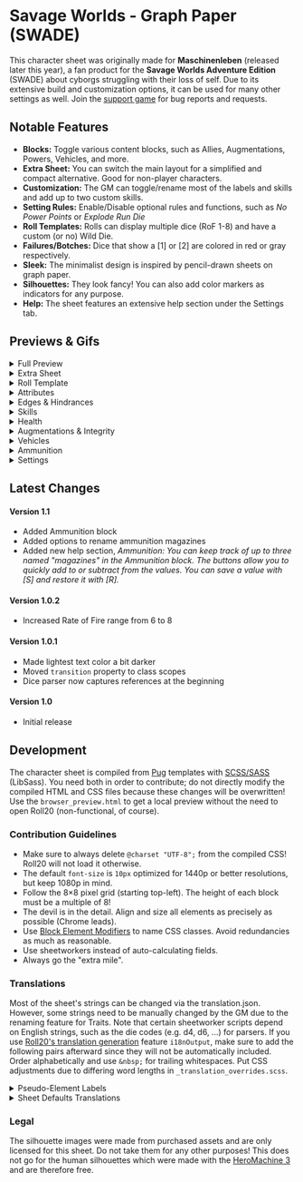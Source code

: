 # Savage Worlds - Graph Paper (SWADE)
This character sheet was originally made for **Maschinenleben** (released later this year), a fan product for the **Savage Worlds Adventure Edition** (SWADE) about cyborgs struggling with their loss of self. Due to its extensive build and customization options, it can be used for many other settings as well. Join the [support game](https://app.roll20.net/join/8488284/oQJGfg) for bug reports and requests.

## Notable Features
* **Blocks:** Toggle various content blocks, such as Allies, Augmentations, Powers, Vehicles, and more.
* **Extra Sheet:** You can switch the main layout for a simplified and compact alternative. Good for non-player characters.
* **Customization:** The GM can toggle/rename most of the labels and skills and add up to two custom skills.
* **Setting Rules:** Enable/Disable optional rules and functions, such as *No Power Points* or *Explode Run Die*
* **Roll Templates:** Rolls can display multiple dice (RoF 1-8) and have a custom (or no) Wild Die.
* **Failures/Botches:** Dice that show a [1] or [2] are colored in red or gray respectively.
* **Sleek:** The minimalist design is inspired by pencil-drawn sheets on graph paper.
* **Silhouettes:** They look fancy! You can also add color markers as indicators for any purpose.
* **Help:** The sheet features an extensive help section under the Settings tab.

## Previews & Gifs
<details>
  <summary>Full Preview</summary>

  ![Full Preview](https://raw.githubusercontent.com/Tetrakern/roll20-character-sheets/master/Savage%20Worlds%20-%20Graph%20Paper/SavageWorldsGraphPaper.jpg)
</details>

<details>
  <summary>Extra Sheet</summary>

  ![Extra Sheet](https://raw.githubusercontent.com/Tetrakern/roll20-character-sheets/master/Savage%20Worlds%20-%20Graph%20Paper/SavageWorldsGraphPaper_Extra.png)
</details>

<details>
  <summary>Roll Template</summary>

  ![Roll Template](https://raw.githubusercontent.com/Tetrakern/roll20-character-sheets/master/Savage%20Worlds%20-%20Graph%20Paper/SavageWorldsGraphPaper_Roll.png)
</details>

<details>
  <summary>Attributes</summary>

  ![Attributes](https://raw.githubusercontent.com/Tetrakern/roll20-character-sheets/master/Savage%20Worlds%20-%20Graph%20Paper/gifs/attributes.gif)
</details>

<details>
  <summary>Edges & Hindrances</summary>

  ![Edges & Hindrances](https://github.com/Tetrakern/roll20-character-sheets/blob/master/Savage%20Worlds%20-%20Graph%20Paper/gifs/features.gif)
</details>

<details>
  <summary>Skills</summary>

  ![Skills](https://raw.githubusercontent.com/Tetrakern/roll20-character-sheets/master/Savage%20Worlds%20-%20Graph%20Paper/gifs/skills.gif)
</details>

<details>
  <summary>Health</summary>

  ![Health](https://raw.githubusercontent.com/Tetrakern/roll20-character-sheets/master/Savage%20Worlds%20-%20Graph%20Paper/gifs/health.gif)
</details>

<details>
  <summary>Augmentations & Integrity</summary>

  ![Augmentations & Integrity](https://raw.githubusercontent.com/Tetrakern/roll20-character-sheets/master/Savage%20Worlds%20-%20Graph%20Paper/gifs/augmentations.gif)
</details>

<details>
  <summary>Vehicles</summary>

  ![Vehicles](https://raw.githubusercontent.com/Tetrakern/roll20-character-sheets/master/Savage%20Worlds%20-%20Graph%20Paper/gifs/vehicles.gif)
</details>

<details>
  <summary>Ammunition</summary>

  ![Ammunition](https://raw.githubusercontent.com/Tetrakern/roll20-character-sheets/master/Savage%20Worlds%20-%20Graph%20Paper/gifs/ammunition.gif)
</details>

<details>
  <summary>Settings</summary>

  ![Settings](https://raw.githubusercontent.com/Tetrakern/roll20-character-sheets/master/Savage%20Worlds%20-%20Graph%20Paper/gifs/settings.gif)
</details>

## Latest Changes
#### Version 1.1
* Added Ammunition block
* Added options to rename ammunition magazines
* Added new help section, *Ammunition: You can keep track of up to three named "magazines" in the Ammunition block. The buttons allow you to quickly add to or subtract from the values. You can save a value with [S] and restore it with [R].*
#### Version 1.0.2
* Increased Rate of Fire range from 6 to 8
#### Version 1.0.1
* Made lightest text color a bit darker
* Moved `transition` property to class scopes
* Dice parser now captures references at the beginning
#### Version 1.0
* Initial release

## Development
The character sheet is compiled from [Pug](https://pugjs.org/api/getting-started.html) templates with [SCSS/SASS](https://sass-lang.com/guide) (LibSass). You need both in order to contribute; do not directly modify the compiled HTML and CSS files because these changes will be overwritten! Use the `browser_preview.html` to get a local preview without the need to open Roll20 (non-functional, of course).

### Contribution Guidelines
* Make sure to always delete `@charset "UTF-8";` from the compiled CSS! Roll20 will not load it otherwise.
* The default `font-size` is `10px` optimized for 1440p or better resolutions, but keep 1080p in mind.
* Follow the 8×8 pixel grid (starting top-left). The height of each block must be a multiple of 8!
* The devil is in the detail. Align and size all elements as precisely as possible (Chrome leads).
* Use [Block Element Modifiers](http://getbem.com/naming/) to name CSS classes. Avoid redundancies as much as reasonable.
* Use sheetworkers instead of auto-calculating fields.
* Always go the "extra mile".

### Translations
Most of the sheet's strings can be changed via the translation.json. However, some strings need to be manually changed by the GM due to the renaming feature for Traits. Note that certain sheetworker scripts depend on English strings, such as the die codes (e.g. d4, d6, ...) for parsers. If you use [Roll20's translation generation](https://roll20.zendesk.com/hc/en-us/articles/360037773493-Character-Sheet-Translation#CharacterSheetTranslation-StepTwo,GeneratingtheTranslationFile) feature `i18nOutput`, make sure to add the following pairs afterward since they will not be automatically included. Order alphabetically and use `&nbsp;` for trailing whitespaces. Put CSS adjustments due to differing word lengths in `_translation_overrides.scss`.

<details>
  <summary>Pseudo-Element Labels</summary>

```
"settings-tab-styles": "Styles",
"settings-tab-setup": "Setup",
"settings-tab-blocks": "Blocks",
"settings-tab-skills": "Skills",
"settings-tab-help": "Help",
"tab-skills": "Skills",
"tab-advancements": "Advancements",
"tab-notebook": "Notebook",
"tab-settings": "Settings",
"skill-track-die-label-d4-2": "2",
"skill-track-die-label-d4": "4",
"skill-track-die-label-d6": "6",
"skill-track-die-label-d8": "8",
"skill-track-die-label-d10": "10",
"skill-track-die-label-d12": "12",
```
</details>

<details>
  <summary>Sheet Defaults Translations</summary>

```
"defaults-block-show-allies": "[Block] Show Allies",
  "defaults-block-show-allies-description": "Keep track of allied characters with a barebone mini sheet.",
  "defaults-block-show-ammunition": "[Block] Show Ammunition",
  "defaults-block-show-ammunition-description": "Keep track of your loaded ammunition for three weapons.",
  "defaults-block-show-augmentations": "[Block] Show Augmentations",
  "defaults-block-show-augmentations-description": "Install augmentations/cyberware and keep track of the Loss/Strain.",
  "defaults-block-show-engrams": "[Block] Show Engrams",
  "defaults-block-show-engrams-description": "Special programs or hardware to execute Hacking actions.",
  "defaults-block-show-integrity": "[Block] Show Integrity",
  "defaults-block-show-integrity-description": "Quantifies mental health/sanity and keeps track of mental afflictions. Maschinenleben.",
  "defaults-block-show-power": "[Block] Show Power/Energy",
  "defaults-block-show-power-description": "The energy/mana/etc. reserves of a character.",
  "defaults-block-show-powerarmors": "[Block] Show Power Armors",
  "defaults-block-show-powerarmors-description": "Vehicles and their modifications/weapons.",
  "defaults-block-show-powers": "[Block] Show Powers/Spells",
  "defaults-block-show-powers-description": "The known powers/spells of a character.",
  "defaults-block-show-vehicles": "[Block] Show Vehicles",
  "defaults-block-show-vehicles-description": "Vehicles and their modifications/weapons.",
  "defaults-block-show-walkers": "[Block] Show Walkers",
  "defaults-block-show-walkers-description": "Walkers/Mechs and their modifications/weapons.<h4 style='margin-top: 24px;'>Show/Hide Skills</h4><p style='margin-bottom: 16px; max-width: 640px;'>You can show or hide skills from the list in accordance with the played Game Setting. This can also be done manually for each individual sheet in its Settings tab. There are two custom skills that can be renamed and modified within the sheet as well, for example to make specialized skills (e.g. specific weapons with custom bonus or Wild Die).</p>",
  "defaults-function-explode-run-die": "[Function] Explode Run Die",
  "defaults-function-explode-run-die-description": "Makes the run die Ace.",
  "defaults-function-query-skill-dice-rof": "[Function] Query Skill Dice/RoF",
  "defaults-function-query-skill-dice-rof-description": "Skill rolls will always query the amount of skill dice.",
  "defaults-function-running-ignores-wounds": "[Function] Running Ignores Wounds",
  "defaults-function-running-ignores-wounds-description": "Wound penalties are not subtracted from the run die.<h4 style='margin-top: 24px;'>Show/Hide Blocks</h4><p style='margin-bottom: 16px; max-width: 640px;'>You can show or hide content blocks in accordance with the played Game Setting. This can also be done manually for each individual sheet in its Settings tab. Some blocks that were designed for Maschinenleben, such as Augmentations and Engrams, can be adapted for other purposes as well.</p>",
  "defaults-rename-attribute-agi": "[Rename] Attribute: AGI to&nbsp;",
  "defaults-rename-attribute-agi-description": "Renamed via the attribute <b style='user-select: all; font-family: monospace; white-space: nowrap;'>rename_agi</b>.",
  "defaults-rename-attribute-agility": "[Rename] Attribute: Agility to&nbsp;",
  "defaults-rename-attribute-agility-description": "Renamed via the attribute <b style='user-select: all; font-family: monospace; white-space: nowrap;'>rename_agility</b>.",
  "defaults-rename-attribute-sma": "[Rename] Attribute: SMA to&nbsp;",
  "defaults-rename-attribute-sma-description": "Renamed via the attribute <b style='user-select: all; font-family: monospace; white-space: nowrap;'>rename_sma</b>.",
  "defaults-rename-attribute-smarts": "[Rename] Attribute: Smarts to&nbsp;",
  "defaults-rename-attribute-smarts-description": "Renamed via the attribute <b style='user-select: all; font-family: monospace; white-space: nowrap;'>rename_smarts</b>.",
  "defaults-rename-attribute-spi": "[Rename] Attribute: SPI to&nbsp;",
  "defaults-rename-attribute-spi-description": "Renamed via the attribute <b style='user-select: all; font-family: monospace; white-space: nowrap;'>rename_spi</b>.",
  "defaults-rename-attribute-spirit": "[Rename] Attribute: Spirit to&nbsp;",
  "defaults-rename-attribute-spirit-description": "Renamed via the attribute <b style='user-select: all; font-family: monospace; white-space: nowrap;'>rename_spirit</b>.",
  "defaults-rename-attribute-str": "[Rename] Attribute: STR to&nbsp;",
  "defaults-rename-attribute-str-description": "Renamed via the attribute <b style='user-select: all; font-family: monospace; white-space: nowrap;'>rename_str</b>.",
  "defaults-rename-attribute-strength": "[Rename] Attribute: Strength to&nbsp;",
  "defaults-rename-attribute-strength-description": "Renamed via the attribute <b style='user-select: all; font-family: monospace; white-space: nowrap;'>rename_strength</b>.",
  "defaults-rename-attribute-vig": "[Rename] Attribute: VIG to&nbsp;",
  "defaults-rename-attribute-vig-description": "Renamed via the attribute <b style='user-select: all; font-family: monospace; white-space: nowrap;'>rename_vig</b>.<h4 style='margin-top: 24px;'>Rename Skills</h4><p style='margin-bottom: 16px; max-width: 640px;'>You can rename the labels of each skill, best kept below 15 characters due to layout constrains. This can also be done manually with the <b style='font-family: monospace; white-space: nowrap;'>@{rename_attribute}</b> for each individual sheet. Note that changing the label does not affect the reference <b style='font-family: monospace;'>@{attribute}</b> for rolls. They will always be in English.</p>",
  "defaults-rename-attribute-vigor": "[Rename] Attribute: Vigor to&nbsp;",
  "defaults-rename-attribute-vigor-description": "Renamed via the attribute <b style='user-select: all; font-family: monospace; white-space: nowrap;'>rename_vigor</b>.",
  "defaults-rename-block-allies": "[Rename] Block: Allies to&nbsp;",
  "defaults-rename-block-allies-description": "Renamed via the attribute <b style='user-select: all; font-family: monospace; white-space: nowrap;'>rename_block_allies</b>.",
  "defaults-rename-block-apparel": "[Rename] Block: Apparel to&nbsp;",
  "defaults-rename-block-apparel-description": "Renamed via the attribute <b style='user-select: all; font-family: monospace; white-space: nowrap;'>rename_block_apparel</b>.",
  "defaults-rename-block-ammunition": "[Rename] Block: Ammunition to&nbsp;",
  "defaults-rename-block-ammunition-description": "Renamed via the attribute <b style='user-select: all; font-family: monospace; white-space: nowrap;'>rename_block_ammunition</b>.",
  "defaults-rename-block-augmentations": "[Rename] Block: Augmentations to&nbsp;",
  "defaults-rename-block-augmentations-description": "Renamed via the attribute <b style='user-select: all; font-family: monospace; white-space: nowrap;'>rename_block_augmentations</b>.",
  "defaults-rename-block-engrams": "[Rename] Block: Engrams to&nbsp;",
  "defaults-rename-block-engrams-description": "Renamed via the attribute <b style='user-select: all; font-family: monospace; white-space: nowrap;'>rename_block_engrams</b>.",
  "defaults-rename-block-integrity": "[Rename] Block: Integrity to&nbsp;",
  "defaults-rename-block-integrity-description": "Renamed via the attribute <b style='user-select: all; font-family: monospace; white-space: nowrap;'>rename_block_integrity</b>.",
  "defaults-rename-block-inventory": "[Rename] Block: Inventory to&nbsp;",
  "defaults-rename-block-inventory-description": "Renamed via the attribute <b style='user-select: all; font-family: monospace; white-space: nowrap;'>rename_block_inventory</b>.",
  "defaults-rename-block-power": "[Rename] Block: Power to&nbsp;",
  "defaults-rename-block-power-description": "Renamed via the attribute <b style='user-select: all; font-family: monospace; white-space: nowrap;'>rename_block_power</b>.",
  "defaults-rename-block-powerarmors": "[Rename] Block: Power Armors to&nbsp;",
  "defaults-rename-block-powerarmors-description": "Renamed via the attribute <b style='user-select: all; font-family: monospace; white-space: nowrap;'>rename_block_powerarmors</b>.",
  "defaults-rename-block-powers": "[Rename] Block: Powers to&nbsp;",
  "defaults-rename-block-powers-description": "Renamed via the attribute <b style='user-select: all; font-family: monospace; white-space: nowrap;'>rename_block_powers</b>.",
  "defaults-rename-block-quick-notes": "[Rename] Block: Quick Notes to&nbsp;",
  "defaults-rename-block-quick-notes-description": "Renamed via the attribute <b style='user-select: all; font-family: monospace; white-space: nowrap;'>rename_block_quick_notes</b>.",
  "defaults-rename-block-vehicles": "[Rename] Block: Vehicles to&nbsp;",
  "defaults-rename-block-vehicles-description": "Renamed via the attribute <b style='user-select: all; font-family: monospace; white-space: nowrap;'>rename_block_vehicles</b>.",
  "defaults-rename-block-walkers": "[Rename] Block: Walkers to&nbsp;",
  "defaults-rename-block-walkers-description": "Renamed via the attribute <b style='user-select: all; font-family: monospace; white-space: nowrap;'>rename_block_walkers</b>.",
  "defaults-rename-block-weapons": "[Rename] Block: Weapons to&nbsp;",
  "defaults-rename-block-weapons-description": "Renamed via the attribute <b style='user-select: all; font-family: monospace; white-space: nowrap;'>rename_block_weapons</b>.<h4 style='margin-top: 24px;'>Rename Integrity Hindrances (Maschinenleben)</h4><p style='margin-bottom: 16px; max-width: 640px;'>You can rename the Hindrances caused by the loss of Integrity (Sanity, Purity, etc.). This can also be done manually with the <b style='font-family: monospace; white-space: nowrap;'>@{rename_integrity-attribute}</b> for each individual sheet. Note that they activate in intervals with each fraction of 10 below 70 — Discord triggers on 69.9 or lower, Dissonance on 59.9 or lower, and so forth.</p>",
  "defaults-rename-integrity-alienation": "[Rename] Integrity: Alienation to&nbsp;",
  "defaults-rename-integrity-alienation-description": "Renamed via the attribute <b style='user-select: all; font-family: monospace; white-space: nowrap;'>rename_alienation</b>.",
  "defaults-rename-integrity-depersonalization": "[Rename] Integrity: Depersonalization to&nbsp;",
  "defaults-rename-integrity-depersonalization-description": "Renamed via the attribute <b style='user-select: all; font-family: monospace; white-space: nowrap;'>rename_depersonalization</b>.",
  "defaults-rename-integrity-derealization": "[Rename] Integrity: Derealization to&nbsp;",
  "defaults-rename-integrity-derealization-description": "Renamed via the attribute <b style='user-select: all; font-family: monospace; white-space: nowrap;'>rename_derealization</b>.",
  "defaults-rename-integrity-discord": "[Rename] Integrity: Discord to&nbsp;",
  "defaults-rename-integrity-discord-description": "Renamed via the attribute <b style='user-select: all; font-family: monospace; white-space: nowrap;'>rename_discord</b>.",
  "defaults-rename-integrity-dissonance": "[Rename] Integrity: Dissonance to&nbsp;",
  "defaults-rename-integrity-dissonance-description": "Renamed via the attribute <b style='user-select: all; font-family: monospace; white-space: nowrap;'>rename_dissonance</b>.",
  "defaults-rename-integrity-ego-death": "[Rename] Integrity: Ego Death to&nbsp;",
  "defaults-rename-integrity-ego-death-description": "Renamed via the attribute <b style='user-select: all; font-family: monospace; white-space: nowrap;'>rename_ego_death</b>.",
  "defaults-rename-integrity-psychosis": "[Rename] Integrity: Psychosis to&nbsp;",
  "defaults-rename-integrity-psychosis-description": "Renamed via the attribute <b style='user-select: all; font-family: monospace; white-space: nowrap;'>rename_psychosis</b>.",
  "defaults-rename-integrity-seizures": "[Rename] Integrity: Seizures to&nbsp;",
  "defaults-rename-integrity-seizures-description": "Renamed via the attribute <b style='user-select: all; font-family: monospace; white-space: nowrap;'>rename_seizures</b>.",
  "defaults-rename-label-age": "[Rename] Label: Age to&nbsp;",
  "defaults-rename-label-age-description": "Renamed via the attribute <b style='user-select: all; font-family: monospace; white-space: nowrap;'>rename_label_age</b> (e.g. Number or Incarnation).",
  "defaults-rename-label-bits": "[Rename] Label: #Bits to&nbsp;",
  "defaults-rename-label-bits-description": "Renamed via the attribute <b style='user-select: all; font-family: monospace; white-space: nowrap;'>rename_label_bits</b> (e.g. Money or Gold).<h4 style='margin-top: 24px;'>Rename Blocks</h4><p style='margin-bottom: 16px; max-width: 640px;'>You can rename the blocks to better fit the Game Setting, such as \"Powers\" to \"Talismans\" or \"Walkers\" to \"Frames\". This can also be done manually with the <b style='font-family: monospace; white-space: nowrap;'>@{rename_block_attribute}</b> for each individual sheet.</p>",
  "defaults-rename-label-exp": "[Rename] Label: EXP to&nbsp;",
  "defaults-rename-label-exp-description": "Renamed via the attribute <b style='user-select: all; font-family: monospace; white-space: nowrap;'>rename_label_exp</b> (e.g. Karma or Gems).",
  "defaults-rename-label-eyes": "[Rename] Label: Eyes to&nbsp;",
  "defaults-rename-label-eyes-description": "Renamed via the attribute <b style='user-select: all; font-family: monospace; white-space: nowrap;'>rename_label_eyes</b> (e.g. Sensors or Optics).",
  "defaults-rename-label-gender": "[Rename] Label: Gender to&nbsp;",
  "defaults-rename-label-gender-description": "Renamed via the attribute <b style='user-select: all; font-family: monospace; white-space: nowrap;'>rename_label_gender</b> (e.g. Sex or Version).",
  "defaults-rename-label-hair": "[Rename] Label: Hair to&nbsp;",
  "defaults-rename-label-hair-description": "Renamed via the attribute <b style='user-select: all; font-family: monospace; white-space: nowrap;'>rename_label_hair</b> (e.g. Horns or Mane).",
  "defaults-rename-label-height": "[Rename] Label: Height to&nbsp;",
  "defaults-rename-label-height-description": "Renamed via the attribute <b style='user-select: all; font-family: monospace; white-space: nowrap;'>rename_label_height</b> (e.g. Scale or Length).",
  "defaults-rename-label-level": "[Rename] Label: Level to&nbsp;",
  "defaults-rename-label-level-description": "Renamed via the attribute <b style='user-select: all; font-family: monospace; white-space: nowrap;'>rename_label_level</b> (e.g. Circle or Year).",
  "defaults-rename-label-name": "[Rename] Label: Name to&nbsp;",
  "defaults-rename-label-name-description": "Renamed via the attribute <b style='user-select: all; font-family: monospace; white-space: nowrap;'>rename_label_name</b> (e.g. Alias or Codename).",
  "defaults-rename-label-origin": "[Rename] Label: Origin to&nbsp;",
  "defaults-rename-label-origin-description": "Renamed via the attribute <b style='user-select: all; font-family: monospace; white-space: nowrap;'>rename_label_origin</b> (e.g. Race or Species).",
  "defaults-rename-label-rank": "[Rename] Label: Rank to&nbsp;",
  "defaults-rename-label-rank-description": "Renamed via the attribute <b style='user-select: all; font-family: monospace; white-space: nowrap;'>rename_label_rank</b> (e.g. Grade or Titel).",
  "defaults-rename-label-weight": "[Rename] Label: Weight to&nbsp;",
  "defaults-rename-label-weight-description": "Renamed via the attribute <b style='user-select: all; font-family: monospace; white-space: nowrap;'>rename_label_weight</b> (e.g. Mass or Your Mom).",
  "defaults-rename-skill-academics": "[Rename] Skill: Academics to&nbsp;",
  "defaults-rename-skill-academics-description": "Renamed via the attribute <b style='user-select: all; font-family: monospace; white-space: nowrap;'>rename_academics</b>.",
  "defaults-rename-skill-athletics": "[Rename] Skill: Athletics to&nbsp;",
  "defaults-rename-skill-athletics-description": "Renamed via the attribute <b style='user-select: all; font-family: monospace; white-space: nowrap;'>rename_athletics</b>.",
  "defaults-rename-skill-boating": "[Rename] Skill: Boating to&nbsp;",
  "defaults-rename-skill-boating-description": "Renamed via the attribute <b style='user-select: all; font-family: monospace; white-space: nowrap;'>rename_boating</b>.",
  "defaults-rename-skill-common-knowledge": "[Rename] Skill: Common Knowl. to&nbsp;",
  "defaults-rename-skill-common-knowledge-description": "Renamed via the attribute <b style='user-select: all; font-family: monospace; white-space: nowrap;'>rename_common_knowledge</b>.",
  "defaults-rename-skill-custom-skill-1": "[Rename] Skill: Custom Skill #1 to&nbsp;",
  "defaults-rename-skill-custom-skill-1-description": "Can be renamed directly in the sheet's Settings tab.",
  "defaults-rename-skill-custom-skill-2": "[Rename] Skill: Custom Skill #2 to&nbsp;",
  "defaults-rename-skill-custom-skill-2-description": "Can be renamed directly in the sheet's Settings tab.<h4 style='margin-top: 24px;'>Rename Labels</h4><p style='margin-bottom: 16px; max-width: 640px;'>You can rename the labels at the top of the sheet, such as \"Name\" to \"Alias\" or \"Origin\" to \"Race\". This can also be done manually with the <b style='font-family: monospace; white-space: nowrap;'>@{rename_label_attribute}</b> for each individual sheet. Note that the labels are separated from the actual fields and do not affect the references (e.g. <b style='font-family: monospace;'>@{name}</b>). They will always be in English.</p>",
  "defaults-rename-skill-driving": "[Rename] Skill: Driving to&nbsp;",
  "defaults-rename-skill-driving-description": "Renamed via the attribute <b style='user-select: all; font-family: monospace; white-space: nowrap;'>rename_driving</b>.",
  "defaults-rename-skill-electronics": "[Rename] Skill: Electronics to&nbsp;",
  "defaults-rename-skill-electronics-description": "Renamed via the attribute <b style='user-select: all; font-family: monospace; white-space: nowrap;'>rename_electronics</b>.",
  "defaults-rename-skill-faith": "[Rename] Skill: Faith to&nbsp;",
  "defaults-rename-skill-faith-description": "Renamed via the attribute <b style='user-select: all; font-family: monospace; white-space: nowrap;'>rename_faith</b>.",
  "defaults-rename-skill-fighting": "[Rename] Skill: Fighting to&nbsp;",
  "defaults-rename-skill-fighting-description": "Renamed via the attribute <b style='user-select: all; font-family: monospace; white-space: nowrap;'>rename_fighting</b>.",
  "defaults-rename-skill-focus": "[Rename] Skill: Focus to&nbsp;",
  "defaults-rename-skill-focus-description": "Renamed via the attribute <b style='user-select: all; font-family: monospace; white-space: nowrap;'>rename_focus</b>.",
  "defaults-rename-skill-gambling": "[Rename] Skill: Gambling to&nbsp;",
  "defaults-rename-skill-gambling-description": "Renamed via the attribute <b style='user-select: all; font-family: monospace; white-space: nowrap;'>rename_gambling</b>.",
  "defaults-rename-skill-hacking": "[Rename] Skill: Hacking to&nbsp;",
  "defaults-rename-skill-hacking-description": "Renamed via the attribute <b style='user-select: all; font-family: monospace; white-space: nowrap;'>rename_hacking</b>.",
  "defaults-rename-skill-healing": "[Rename] Skill: Healing to&nbsp;",
  "defaults-rename-skill-healing-description": "Renamed via the attribute <b style='user-select: all; font-family: monospace; white-space: nowrap;'>rename_healing</b>.",
  "defaults-rename-skill-intimidation": "[Rename] Skill: Intimidation to&nbsp;",
  "defaults-rename-skill-intimidation-description": "Renamed via the attribute <b style='user-select: all; font-family: monospace; white-space: nowrap;'>rename_intimidation</b>.",
  "defaults-rename-skill-language": "[Rename] Skill: Language to&nbsp;",
  "defaults-rename-skill-language-description": "Renamed via the attribute <b style='user-select: all; font-family: monospace; white-space: nowrap;'>rename_language</b>.",
  "defaults-rename-skill-magic": "[Rename] Skill: Magic to&nbsp;",
  "defaults-rename-skill-magic-description": "Renamed via the attribute <b style='user-select: all; font-family: monospace; white-space: nowrap;'>rename_magic</b>.",
  "defaults-rename-skill-notice": "[Rename] Skill: Notice to&nbsp;",
  "defaults-rename-skill-notice-description": "Renamed via the attribute <b style='user-select: all; font-family: monospace; white-space: nowrap;'>rename_notice</b>.",
  "defaults-rename-skill-occult": "[Rename] Skill: Occult to&nbsp;",
  "defaults-rename-skill-occult-description": "Renamed via the attribute <b style='user-select: all; font-family: monospace; white-space: nowrap;'>rename_occult</b>.",
  "defaults-rename-skill-performance": "[Rename] Skill: Performance to&nbsp;",
  "defaults-rename-skill-performance-description": "Renamed via the attribute <b style='user-select: all; font-family: monospace; white-space: nowrap;'>rename_performance</b>.",
  "defaults-rename-skill-persuasion": "[Rename] Skill: Persuasion to&nbsp;",
  "defaults-rename-skill-persuasion-description": "Renamed via the attribute <b style='user-select: all; font-family: monospace; white-space: nowrap;'>rename_persuasion</b>.",
  "defaults-rename-skill-piloting": "[Rename] Skill: Piloting to&nbsp;",
  "defaults-rename-skill-piloting-description": "Renamed via the attribute <b style='user-select: all; font-family: monospace; white-space: nowrap;'>rename_piloting</b>.",
  "defaults-rename-skill-psionics": "[Rename] Skill: Psionics to&nbsp;",
  "defaults-rename-skill-psionics-description": "Renamed via the attribute <b style='user-select: all; font-family: monospace; white-space: nowrap;'>rename_psionics</b>.",
  "defaults-rename-skill-repair": "[Rename] Skill: Repair to&nbsp;",
  "defaults-rename-skill-repair-description": "Renamed via the attribute <b style='user-select: all; font-family: monospace; white-space: nowrap;'>rename_repair</b>.",
  "defaults-rename-skill-research": "[Rename] Skill: Research to&nbsp;",
  "defaults-rename-skill-research-description": "Renamed via the attribute <b style='user-select: all; font-family: monospace; white-space: nowrap;'>rename_research</b>.",
  "defaults-rename-skill-riding": "[Rename] Skill: Riding to&nbsp;",
  "defaults-rename-skill-riding-description": "Renamed via the attribute <b style='user-select: all; font-family: monospace; white-space: nowrap;'>rename_riding</b>.",
  "defaults-rename-skill-science": "[Rename] Skill: Science to&nbsp;",
  "defaults-rename-skill-science-description": "Renamed via the attribute <b style='user-select: all; font-family: monospace; white-space: nowrap;'>rename_science</b>.",
  "defaults-rename-skill-shooting": "[Rename] Skill: Shooting to&nbsp;",
  "defaults-rename-skill-shooting-description": "Renamed via the attribute <b style='user-select: all; font-family: monospace; white-space: nowrap;'>rename_shooting</b>.",
  "defaults-rename-skill-spellcasting": "[Rename] Skill: Spellcasting to&nbsp;",
  "defaults-rename-skill-spellcasting-description": "Renamed via the attribute <b style='user-select: all; font-family: monospace; white-space: nowrap;'>rename_spellcasting</b>.",
  "defaults-rename-skill-stealth": "[Rename] Skill: Stealth to&nbsp;",
  "defaults-rename-skill-stealth-description": "Renamed via the attribute <b style='user-select: all; font-family: monospace; white-space: nowrap;'>rename_stealth</b>.",
  "defaults-rename-skill-survival": "[Rename] Skill: Survival to&nbsp;",
  "defaults-rename-skill-survival-description": "Renamed via the attribute <b style='user-select: all; font-family: monospace; white-space: nowrap;'>rename_survival</b>.",
  "defaults-rename-skill-taunt": "[Rename] Skill: Taunt to&nbsp;",
  "defaults-rename-skill-taunt-description": "Renamed via the attribute <b style='user-select: all; font-family: monospace; white-space: nowrap;'>rename_taunt</b>.",
  "defaults-rename-skill-thievery": "[Rename] Skill: Thievery to&nbsp;",
  "defaults-rename-skill-thievery-description": "Renamed via the attribute <b style='user-select: all; font-family: monospace; white-space: nowrap;'>rename_thievery</b>.",
  "defaults-rename-skill-weird-science": "[Rename] Skill: Weird Science to&nbsp;",
  "defaults-rename-skill-weird-science-description": "Renamed via the attribute <b style='user-select: all; font-family: monospace; white-space: nowrap;'>rename_weird_science</b>.",
  "defaults-rule-augmentation-strain": "[Rule] Augmentation Strain",
  "defaults-rule-augmentation-strain-description": "Use the Strain rules from the Science Fiction Companion (SFC 29).",
  "defaults-rule-no-power-points": "[Rule] No Power Points",
  "defaults-rule-no-power-points-description": "Use the No Power Points Setting Rule (SWADE 140).",
  "defaults-skill-show-boating": "[Skill] Show Boating Skill",
  "defaults-skill-show-boating-description": "Show the Boating (Agility) skill.",
  "defaults-skill-show-custom-skill-1": "[Skill] Show Custom Skill #1",
  "defaults-skill-show-custom-skill-1-description": "Show the Custom Skill #1, which can be renamed further down.",
  "defaults-skill-show-custom-skill-2": "[Skill] Show Custom Skill #2",
  "defaults-skill-show-custom-skill-2-description": "Show the Custom Skill #2, which can be renamed further down.<h4 style='margin-top: 24px;'>Rename Attributes</h4><p style='margin-bottom: 16px; max-width: 640px;'>You can rename the labels of each attribute and its abbreviation (max. 3 characters). This can also be done manually with the <b style='font-family: monospace; white-space: nowrap;'>@{rename_attribute}</b> for each individual sheet. Note that changing the label does not affect the reference <b style='font-family: monospace;'>@{attribute}</b> for rolls. They will always be in English.</p>",
  "defaults-skill-show-driving": "[Skill] Show Driving Skill",
  "defaults-skill-show-driving-description": "Show the Driving (Agility) skill.",
  "defaults-skill-show-electronics": "[Skill] Show Electronics Skill",
  "defaults-skill-show-electronics-description": "Show the Electronics (Smarts) skill.",
  "defaults-skill-show-faith": "[Skill] Show Faith Skill",
  "defaults-skill-show-faith-description": "Show the Faith (Spirit) skill.",
  "defaults-skill-show-focus": "[Skill] Show Focus Skill",
  "defaults-skill-show-focus-description": "Show the Focus (Spirit) skill.",
  "defaults-skill-show-language": "[Skill] Show Language Skill",
  "defaults-skill-show-language-description": "Show the Language (Smarts) skill.",
  "defaults-skill-show-magic": "[Skill] Show MAGIC Skill",
  "defaults-skill-show-magic-description": "Show the MAGIC (Smarts) skill. Maschinenleben.",
  "defaults-skill-show-occult": "[Skill] Show Occult Skill",
  "defaults-skill-show-occult-description": "Show the Occult (Smarts) skill.",
  "defaults-skill-show-piloting": "[Skill] Show Piloting Skill",
  "defaults-skill-show-piloting-description": "Show the Piloting (Agility) skill.",
  "defaults-skill-show-psionics": "[Skill] Show Psionics Skill",
  "defaults-skill-show-psionics-description": "Show the Psionics (Smarts) skill.",
  "defaults-skill-show-riding": "[Skill] Show Riding Skill",
  "defaults-skill-show-riding-description": "Show the Riding (Agility) skill.",
  "defaults-skill-show-spellcasting": "[Skill] Show Spellcasting Skill",
  "defaults-skill-show-spellcasting-description": "Show the Spellcasting (Smarts) skill.",
  "defaults-skill-show-weird-science": "[Skill] Show Weird Science Skill",
  "defaults-skill-show-weird-science-description": "Show the Weird Science (Smarts) skill."
```
</details>

### Legal
The silhouette images were made from purchased assets and are only licensed for this sheet. Do not take them for any other purposes! This does not go for the human silhouettes which were made with the [HeroMachine 3](http://www.heromachine.com/heromachine-3-lab/) and are therefore free.
